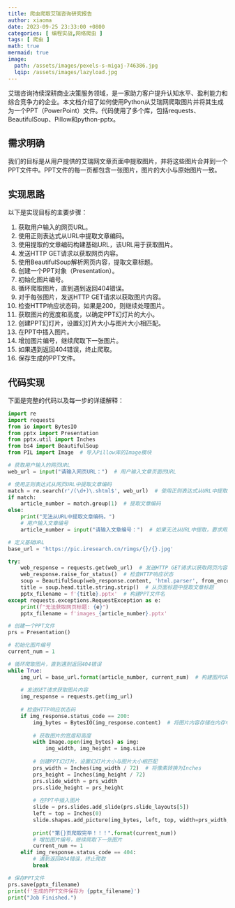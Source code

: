 ```yaml
---
title: 爬虫爬取艾瑞咨询研究报告
author: xiaoma
date: 2023-09-25 23:33:00 +0800
categories: [ 编程实战,网络爬虫 ]
tags: [ 爬虫 ]
math: true
mermaid: true
image:
  path: /assets/images/pexels-s-migaj-746386.jpg
  lqip: /assets/images/lazyload.jpg
---
```


艾瑞咨询持续深耕商业决策服务领域，是一家助力客户提升认知水平、盈利能力和综合竞争力的企业。本文档介绍了如何使用Python从艾瑞网爬取图片并将其生成为一个PPT（PowerPoint）文件。代码使用了多个库，包括requests、BeautifulSoup、Pillow和python-pptx。

## 需求明确
我们的目标是从用户提供的艾瑞网文章页面中提取图片，并将这些图片合并到一个PPT文件中。PPT文件的每一页都包含一张图片，图片的大小与原始图片一致。

## 实现思路

以下是实现目标的主要步骤：
1. 获取用户输入的网页URL。 
2. 使用正则表达式从URL中提取文章编码。 
3. 使用提取的文章编码构建基础URL，该URL用于获取图片。 
4. 发送HTTP GET请求以获取网页内容。 
5. 使用BeautifulSoup解析网页内容，提取文章标题。 
6. 创建一个PPT对象（Presentation）。 
7. 初始化图片编号。 
8. 循环爬取图片，直到遇到返回404错误。 
9. 对于每张图片，发送HTTP GET请求以获取图片内容。 
10. 检查HTTP响应状态码，如果是200，则继续处理图片。 
11. 获取图片的宽度和高度，以确定PPT幻灯片的大小。 
12. 创建PPT幻灯片，设置幻灯片大小与图片大小相匹配。 
13. 在PPT中插入图片。 
14. 增加图片编号，继续爬取下一张图片。 
15. 如果遇到返回404错误，终止爬取。 
16. 保存生成的PPT文件。

## 代码实现
下面是完整的代码以及每一步的详细解释：

```python
import re
import requests
from io import BytesIO
from pptx import Presentation
from pptx.util import Inches
from bs4 import BeautifulSoup
from PIL import Image  # 导入Pillow库的Image模块

# 获取用户输入的网页URL
web_url = input("请输入网页URL：")  # 用户输入文章页面的URL

# 使用正则表达式从网页URL中提取文章编码
match = re.search(r'/(\d+)\.shtml$', web_url)  # 使用正则表达式从URL中提取文章编码
if match:
    article_number = match.group(1)  # 提取文章编码
else:
    print("无法从URL中提取文章编码。")
    # 用户输入文章编号
    article_number = input("请输入文章编号：")  # 如果无法从URL中提取，要求用户手动输入文章编号

# 定义基础URL
base_url = 'https://pic.iresearch.cn/rimgs/{}/{}.jpg'

try:
    web_response = requests.get(web_url)  # 发送HTTP GET请求以获取网页内容
    web_response.raise_for_status()  # 检查HTTP响应状态
    soup = BeautifulSoup(web_response.content, 'html.parser', from_encoding='GBK')  # 使用BeautifulSoup解析HTML
    title = soup.head.title.string.strip()  # 从页面标题中提取文章标题
    pptx_filename = f'{title}.pptx'  # 构建PPT文件名
except requests.exceptions.RequestException as e:
    print(f"无法获取网页标题: {e}")
    pptx_filename = f'images_{article_number}.pptx'

# 创建一个PPT文件
prs = Presentation()

# 初始化图片编号
current_num = 1

# 循环爬取图片，直到遇到返回404错误
while True:
    img_url = base_url.format(article_number, current_num)  # 构建图片URL
    
    # 发送GET请求获取图片内容
    img_response = requests.get(img_url)
    
    # 检查HTTP响应状态码
    if img_response.status_code == 200:
        img_bytes = BytesIO(img_response.content)  # 将图片内容存储在内存中的字节流中
        
        # 获取图片的宽度和高度
        with Image.open(img_bytes) as img:
            img_width, img_height = img.size
        
        # 创建PPT幻灯片，设置幻灯片大小与图片大小相匹配
        prs_width = Inches(img_width / 72)  # 将像素转换为Inches
        prs_height = Inches(img_height / 72)
        prs.slide_width = prs_width
        prs.slide_height = prs_height
        
        # 在PPT中插入图片
        slide = prs.slides.add_slide(prs.slide_layouts[5])
        left = top = Inches(0)
        slide.shapes.add_picture(img_bytes, left, top, width=prs_width, height=prs_height)
        
        print("第{}页爬取完毕！！！".format(current_num))
        # 增加图片编号，继续爬取下一张图片
        current_num += 1
    elif img_response.status_code == 404:
        # 遇到返回404错误，终止爬取
        break

# 保存PPT文件
prs.save(pptx_filename)
print(f'生成的PPT文件保存为 {pptx_filename}')
print("Job Finished.")
```
